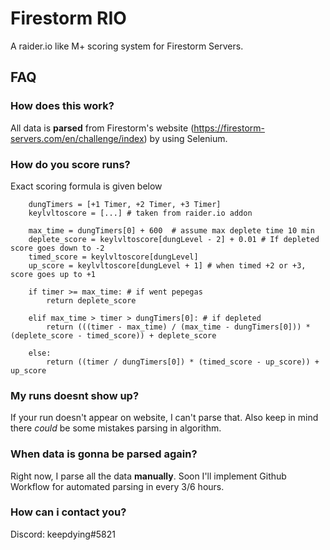 # Firestorm RIO

A raider.io like M+ scoring system for Firestorm Servers.

## FAQ

### How does this work?

All data is **parsed** from Firestorm's website (https://firestorm-servers.com/en/challenge/index) by using Selenium.

### How do you score runs?

Exact scoring formula is given below

```
    dungTimers = [+1 Timer, +2 Timer, +3 Timer]
    keylvltoscore = [...] # taken from raider.io addon
    
    max_time = dungTimers[0] + 600  # assume max deplete time 10 min
    deplete_score = keylvltoscore[dungLevel - 2] + 0.01 # If depleted score goes down to -2
    timed_score = keylvltoscore[dungLevel]
    up_score = keylvltoscore[dungLevel + 1] # when timed +2 or +3, score goes up to +1 
    
    if timer >= max_time: # if went pepegas
        return deplete_score
        
    elif max_time > timer > dungTimers[0]: # if depleted
        return (((timer - max_time) / (max_time - dungTimers[0])) * (deplete_score - timed_score)) + deplete_score
        
    else:
        return ((timer / dungTimers[0]) * (timed_score - up_score)) + up_score
```

### My runs doesnt show up?

If your run doesn't appear on website, I can't parse that. Also keep in mind there _could_ be some mistakes parsing in algorithm.

### When data is gonna be parsed again?

Right now, I parse all the data **manually**. Soon I'll implement Github Workflow for automated parsing in every 3/6 hours.

### How can i contact you?

Discord: keepdying#5821
